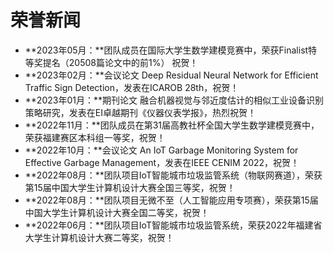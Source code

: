 # 荣誉新闻

- **2023年05月：**团队成员在国际大学生数学建模竞赛中，荣获Finalist特等奖提名（20508篇论文中的前1%） 祝贺！
- **2023年02月：**会议论文 Deep Residual Neural Network for Efficient Traffic Sign Detection，发表在ICAROB 28th，祝贺！
- **2023年01月：**期刊论文 融合机器视觉与邻近度估计的相似工业设备识别策略研究，发表在EI卓越期刊《仪器仪表学报》，热烈祝贺！
- **2022年11月：**团队成员在第31届高教社杯全国大学生数学建模竞赛中，荣获福建赛区本科组一等奖，祝贺！
- **2022年10月：**会议论文 An IoT Garbage Monitoring System for Effective Garbage Management，发表在IEEE CENIM 2022，祝贺！
- **2022年08月：**团队项目IoT智能城市垃圾监管系统（物联网赛道），荣获第15届中国大学生计算机设计大赛全国三等奖，祝贺！
- **2022年08月：**团队项目无微不至（人工智能应用专项赛），荣获第15届中国大学生计算机设计大赛全国二等奖，祝贺！
- **2022年06月：**团队项目IoT智能城市垃圾监管系统，荣获2022年福建省大学生计算机设计大赛二等奖，祝贺！

<br><br>
